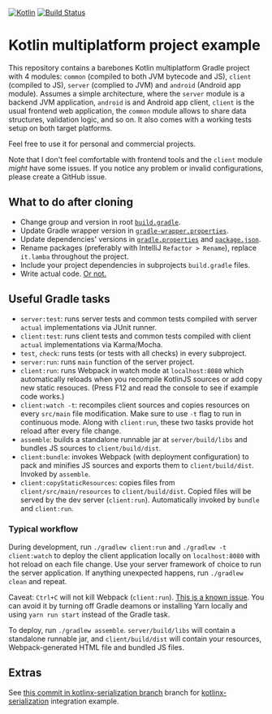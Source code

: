 [![Kotlin](https://img.shields.io/badge/kotlin-1.2.50-orange.svg)](http://kotlinlang.org/)
[![Build Status](https://travis-ci.org/lamba92/kotlin-multiplatform-example.svg?branch=master)](https://travis-ci.org/czyzby/kotlin-multiplatform-example)

# Kotlin multiplatform project example

This repository contains a barebones Kotlin multiplatform Gradle project with 4 modules: `common` (compiled to both JVM
bytecode and JS), `client` (compiled to JS), `server` (complied to JVM) and `android` (Android app module). Assumes a simple architecture, where the
`server` module is a backend JVM application, `android` is and Android app client, `client` is the usual frontend web application, the `common` module allows to share data structures, validation logic, and so on. It also comes with a working tests setup on both target
platforms.

Feel free to use it for personal and commercial projects. 

Note that I don't feel comfortable with frontend tools and the `client` module _might_ have some issues. If you notice any problem or invalid configurations, please create a GitHub issue.

## What to do after cloning

* Change group and version in root [`build.gradle`](build.gradle).
* Update Gradle wrapper version in [`gradle-wrapper.properties`](gradle/wrapper/gradle-wrapper.properties).
* Update dependencies' versions in [`gradle.properties`](gradle.properties) and [`package.json`](client/package.json).
* Rename packages (preferably with IntelliJ `Refactor > Rename`), replace `it.lamba` throughout the project.
* Include your project dependencies in subprojects `build.gradle` files.
* Write actual code. [Or not.](https://github.com/kelseyhightower/nocode)

## Useful Gradle tasks

* `server:test`: runs server tests and common tests compiled with server `actual` implementations via JUnit runner.
* `client:test`: runs client tests and common tests compiled with client `actual` implementations via Karma/Mocha.
* `test`, `check`: runs tests (or tests with all checks) in every subproject.
* `server:run`: runs `main` function of the server project.
* `client:run`: runs Webpack in watch mode at `localhost:8080` which automatically reloads when you recompile KotlinJS
sources or add copy new static resouces. (Press F12 and read the console to see if example code works.)
* `client:watch -t`: recompiles client sources and copies resources on every `src/main` file modification. Make sure to
use `-t` flag to run in continuous mode. Along with `client:run`, these two tasks provide hot reload after every file
change.
* `assemble`: builds a standalone runnable jar at `server/build/libs` and bundles JS sources to `client/build/dist`.
* `client:bundle`: invokes Webpack (with deployment configuration) to pack and minifies JS sources and exports them to
`client/build/dist`. Invoked by `assemble`.
* `client:copyStaticResources`: copies files from `client/src/main/resources` to `client/build/dist`. Copied files will
be served by the dev server (`client:run`). Automatically invoked by `bundle` and `client:run`.

### Typical workflow

During development, run `./gradlew client:run` and `./gradlew -t client:watch` to deploy the client application locally
on `localhost:8080` with hot reload on each file change. Use your server framework of choice to run the server
application. If anything unexpected happens, run `./gradlew clean` and repeat.

Caveat: `Ctrl+C` will not kill Webpack (`client:run`). [This is a known issue](https://github.com/srs/gradle-node-plugin/issues/143).
You can avoid it by turning off Gradle deamons or installing Yarn locally and using `yarn run start` instead of the
Gradle task.

To deploy, run `./gradlew assemble`. `server/build/libs` will contain a standalone runnable jar, and `client/build/dist`
will contain your resources, Webpack-generated HTML file and bundled JS files.

## Extras

See [this commit in kotlinx-serialization branch](https://github.com/czyzby/kotlin-multiplatform-example/commit/2be66023daf2736c1946f5c753221a45dd3ec1d4)
branch for [kotlinx-serialization](https://github.com/Kotlin/kotlinx.serialization) integration example.
